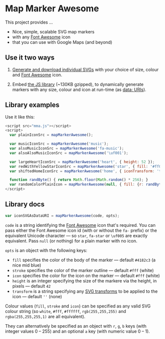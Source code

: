 # Map Marker Awesome

This project provides ...

* Nice, simple, scalable SVG map markers
* with any [Font Awesome](http://fontawesome.io/) icon
* that you can use with Google Maps (and beyond)

## Use it two ways

1. [Generate and download individual SVGs](https://jawj.github.io/MapMarkerAwesome/) with your choice of size, colour and [Font Awesome](http://fontawesome.io/) icon.

2. Embed [the JS library](https://raw.githubusercontent.com/jawj/MapMarkerAwesome/master/built/mma.js) (~130KB gzipped), to dynamically generate markers with any size, colour and icon at run-time (as [data: URIs](https://en.wikipedia.org/wiki/Data_URI_scheme)).

## Library examples

Use it like this:

```javascript
<script src="mma.js"></script>
<script>
  var plainIconSrc = mapMarkerAwesome();

  var musicIconSrc = mapMarkerAwesome('music');
  var alsoMusicIconSrc = mapMarkerAwesome('fa-music');
  var alsoAlsoMusicIconSrc = mapMarkerAwesome('\uf001');

  var largeHeartIconSrc = mapMarkerAwesome('heart', { height: 52 });
  var redWithYellowStarIconSrc = mapMarkerAwesome('star', { fill: '#ff0000', icon: '#ffff00' });
  var shiftedHomeIconSrc = mapMarkerAwesome('home', { iconTransform: 'translate(20 0)', icon: '#4182c3' });

  function randByte() { return Math.floor(Math.random() * 256); }
  var randomColorPlainIcon = mapMarkerAwesome(null, { fill: {r: randByte(), g: randByte(), b: randByte() });
</script>
```

## Library docs

```javascript
var iconSVGAsDataURI = mapMarkerAwesome(code, opts);
```

`code` is a string identifying the [Font Awesome](http://fontawesome.io/) icon that's required. You can pass either the Font Awesome icon id (with or without the `fa-` prefix) or the equivalent Unicode character — so `star`, `fa-star` or `\uf005` are exactly equivalent. Pass `null` (or nothing) for a plain marker with no icon.

`opts` is an object with the following keys:

* `fill` specifies the color of the body of the marker — default `#4182c3` (a nice mid blue)
* `stroke` specifies the color of the marker outline — default `#fff` (white)
* `icon` specifies the color for the icon on the marker — default `#fff` (white)
* `height` is an integer specifying the size of the markere via the height, in pixels — default `42`
* `transform` is a string specifying any [SVG transforms](https://developer.mozilla.org/en/docs/Web/SVG/Attribute/transform) to be applied to the icon — default `''` (none)

Colour values (`fill`, `stroke` and `icon`) can be specified as any valid SVG colour string (so `white`, `#fff`, `#ffffff`, `rgb(255,255,255)` and `rgba(255,255,255,1)` are all equivalent). 

They can alternatively be specified as an object with `r`, `g`, `b` keys (with integer values 0 – 255) and an optional `a` key (with numeric value 0 – 1).

